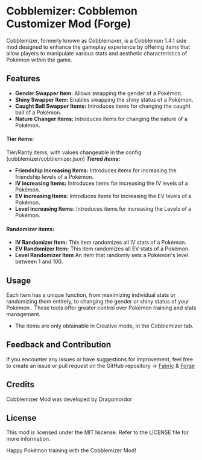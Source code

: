 # Cobblemizer: Cobblemon Customizer Mod (Forge)

Cobblemizer, formerly known as Cobblemaxer, is a Cobblemon 1.4.1 side mod designed to enhance the gameplay experience by offering items that allow players to manipulate various stats and aesthetic characteristics of Pokémon within the game.

## Features
- **Gender Swapper Item:** Allows swapping the gender of a Pokémon.
- **Shiny Swapper Item:** Enables swapping the shiny status of a Pokémon.
- **Caught Ball Swapper Items:**  Introduces items for changing the caught ball of a Pokémon.
- **Nature Changer Items:**  Introduces items for changing the nature of a Pokémon.
#### Tier items:
Tier/Rarity items, with values changeable in the config (cobblemizer/cobblemizer.json)
***Tiered items:***

  - **Friendship Increasing Items:**  Introduces items for increasing the friendship levels of a Pokémon.
  - **IV increasing Items:**  Introduces items for increasing the IV levels of a Pokémon.
  - **EV increasing Items:**  Introduces items for increasing the EV levels of a Pokémon.
  - **Level increasing Items:**  Introduces items for increasing the Levels of a Pokémon.
#### Randomizer items:
- **IV Randomizer Item:** This item randomizes all IV stats of a Pokémon.
- **EV Randomizer Item:** This item randomizes all EV stats of a Pokémon.
- **Level Randomizer Item** An item that randomly sets a Pokémon's level between 1 and 100.

## Usage

Each item has a unique function, from maximizing individual stats or randomizing them entirely, to changing the gender or shiny status of your Pokémon . These tools offer greater control over Pokémon training and stats management.
- The items are only obtainable in Creative mode, in the Cobblemizer tab.

## Feedback and Contribution

If you encounter any issues or have suggestions for improvement, feel free to create an issue or pull request on the GitHub repository -> [Fabric](https://github.com/Dragomordor/CobblemizerFabric.git) & [Forge](https://github.com/Dragomordor/CobblemizerForge.git)

## Credits

Cobblemizer Mod was developed by Dragomordor

## License

This mod is licensed under the MIT liscense. Refer to the LICENSE file for more information.

Happy Pokémon training with the Cobblemizer Mod!

